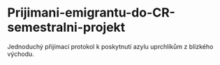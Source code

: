 # Prijimani-emigrantu-do-CR-semestralni-projekt
Jednoduchý přijímací protokol k poskytnutí azylu uprchlíkům z blízkého východu.
